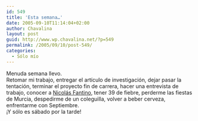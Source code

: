```yaml
---
id: 549
title: 'Esta semana…'
date: 2005-09-10T11:14:04+02:00
author: Chavalina
layout: post
guid: http://www.wp.chavalina.net/?p=549
permalink: /2005/09/10/post-549/
categories:
  - Sólo mío
---
```

Menuda semana llevo.  
Retomar mi trabajo, entregar el artículo de investigación, dejar pasar la tentación, terminar el proyecto fin de carrera, hacer una entrevista de trabajo, conocer a <a href="http://100px.com" target="_blank">Nicolás Fantino</a>, tener 39 de fiebre, perderme las fiestas de Murcia, despedirme de un coleguilla, volver a beber cerveza, enfrentarme con Septiembre.  
¡Y sólo es sábado por la tarde!